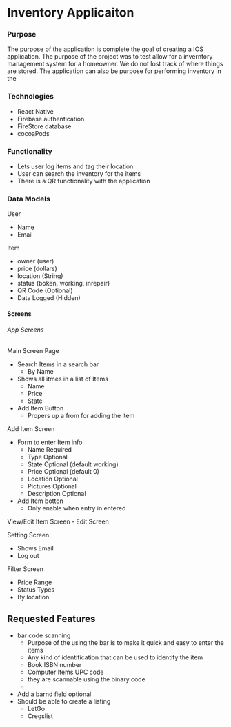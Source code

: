 # Inventory Applicaiton

### Purpose
The purpose of the application is complete the goal of creating a IOS application. The purpose of the project was to test allow for a inverntory management system for a homeowner. We do not lost track of where things are stored. The application can also be purpose for performing inventory in the 

### Technologies

- React Native
- Firebase authentication
- FireStore database
- cocoaPods


### Functionality 

- Lets user log items and tag their location 
- User can search the inventory for the items
- There is a QR functionality with the application

### Data Models

User
- Name
- Email

Item
 - owner (user)
 - price (dollars)
 - location (String)
 - status (boken, working, inrepair)
 - QR Code (Optional)
 - Data Logged (Hidden)


#### Screens

###### App Screens
Main Screen Page
- Search Items in a search bar
    - By Name
- Shows all itmes in a list of Items
    - Name
    - Price
    - State
- Add Item Button
    - Propers up a from for adding the item

Add Item Screen
- Form to enter Item info
    - Name Required
    - Type Optional
    - State Optional (default working)
    - Price Optional (default 0)
    - Location Optional
    - Pictures Optional
    - Description Optional
- Add Item botton
    - Only enable when entry in entered

View/Edit Item Screen
    - Edit Screen

Setting Screen
- Shows Email
- Log out

Filter Screen
- Price Range
- Status Types
- By location 


## Requested Features
- bar code scanning
    - Purpose of the using the bar is to make it quick and easy to enter the items
    - Any kind of identification that can be used to identify the item
    - Book ISBN number
    - Computer Items UPC code
    - they are scannable using the binary code
    - 
- Add a barnd field optional
- Should be able to create a listing
    - LetGo
    - Cregslist
